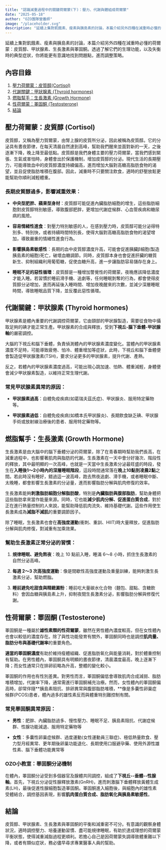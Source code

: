 ```yaml
---
title: "認識減重過程中的關鍵荷爾蒙(下)：壓力、代謝與體組成荷爾蒙"
date: "2025-05-18"
author: "OZO團隊營養師"
image: "/placeholder.svg"
description: "延續上集對飢餓素、瘦素與胰島素的討論，本篇介紹另外四種在減重時必懂的荷爾蒙：皮質醇、甲狀腺素、生長激素與睪固酮。透過了解它們的生理功能，以及失衡時的典型症狀，你將能更有意識地找到問題點，進而調整策略。"
---
```


延續上集對飢餓素、瘦素與胰島素的討論，本篇介紹另外四種在減重時必懂的荷爾蒙：皮質醇、甲狀腺素、生長激素與睪固酮。透過了解它們的生理功能，以及失衡時的典型症狀，你將能更有意識地找到問題點，進而調整策略。

## 內容目錄

1. [壓力荷爾蒙：皮質醇(Cortisol)](#壓力荷爾蒙皮質醇-cortisol)
2. [代謝關鍵：甲狀腺素 (Thyroid hormones)](#代謝關鍵甲狀腺素-thyroid-hormones)
3. [燃脂幫手：生長激素 (Growth Hormone)](#燃脂幫手生長激素-growth-hormone)
4. [性荷爾蒙：睪固酮 (Testosterone)](#性荷爾蒙睪固酮-testosterone)
5. [結論](#結論)

## 壓力荷爾蒙：皮質醇 (Cortisol)

皮質醇，又稱為壓力賀爾蒙，由腎上腺的皮質所分泌，因此被稱為皮質醇。它的分泌具有晝夜節律，在每天清晨自然達到高峰，幫助我們醒來並面對新的一天，之後逐漸下降，晚上降至最低點。皮質醇是我們身體主要的壓力荷爾蒙，當我們感到緊張、生氣或害怕時，身體會出於保護機制，增加皮質醇的分泌。現代生活的長期壓力，可能導致血中的皮質醇濃度持續偏高，進而增加大腦對高糖高脂肪食物的渴望，並且促使脂肪堆積在腹部。因此，減重時不只要關注飲食，適時的舒壓放鬆更能幫助你順利減輕體重。

### 長期皮質醇過多，影響減重效果：

- **中央型肥胖、蘋果型身材**：皮質醇可能促進內臟脂肪細胞的增生，這些脂肪細胞對皮質醇特別敏感，導致腹部肥胖，更增加代謝症候群、心血管疾病和糖尿病的風險。

- **容易情緒性進食**：對壓力特別敏感的人，在感到壓力時，皮質醇可能分泌得特別多、特別快，或者持續時間特別長，使得大腦對高糖高脂肪食物的渴望增加，導致嚴重的情緒性進食行為。

- **影響胰島素敏感性**：長期的血中皮質醇濃度升高，可能會促進胰臟β細胞(製造胰島素的細胞)死亡，破壞血糖調節。同時，皮質醇本身也會促進肝臟的糖質新生、抑制組織利用葡萄糖，促使血糖升高，進一步讓脂肪容易儲存在身上。

- **睡眠不足的惡性循環**：皮質醇是一種增加警覺性的荷爾蒙，夜晚應該降低濃度才能入睡。若習慣於睡前滑手機、追劇等，任何睡眠剝奪的行為，都會使得皮質醇分泌增加，進而再延後入睡時間、增加夜晚醒來的次數，並減少深層睡眠時間，導致睡眠品質下降，並反覆此惡性循環。

## 代謝關鍵：甲狀腺素 (Thyroid hormones)

甲狀腺素是體內重要的代謝調控荷爾蒙，它由頸部的甲狀腺製造，需要從食物中攝取足夠的碘才能正常生產。甲狀腺素的合成與釋放，受到**下視丘-腦下垂體-甲狀腺軸**的嚴密調控。

大腦的下視丘和腦下垂體，負責偵測體內的甲狀腺素濃度變化。當體內的甲狀腺素濃度不足時，可能導致疲倦、怕冷、體重增加等症狀，此時，下視丘和腦下垂體便會製造促甲狀腺激素(TSH)，要求分泌更多的甲狀腺素，提升代謝、產熱。

反之，若體內的甲狀腺素濃度過高，可能出現心跳加速、怕熱、體重減輕，身體便會減少甲狀腺素製造，以維持正常生理代謝。

### 常見甲狀腺素異常的原因：

- **甲狀腺素過高**：自體免疫疾病(如葛瑞夫茲氏症)、甲狀腺炎、服用特定藥物等。

- **甲狀腺素過低**：自體免疫疾病(如橋本氏甲狀腺炎)、長期飲食缺乏碘、甲狀腺手術或放射線治療後的患者、服用特定藥物等。

## 燃脂幫手：生長激素 (Growth Hormone)

生長激素是由大腦中的腦下垂體分泌的荷爾蒙，除了在青春期時幫助我們長高，在減重過程中，也影響著肌肉與脂肪的代謝。生長激素在一天中會分好幾次、階段性的釋放，其中最明顯的一次高峰，也就是一天當中生長激素分泌最旺盛的時段，發生在**入睡後1～2小時內的深層睡眠階段**，這段時間通常落在**晚上10點到凌晨2點**之間。若此時沒有睡好，錯過這一波高峰，跑去熬夜追劇、滑手機，或者睡眠中斷、太晚睡，都會影響生長激素的分泌量，進而影響脂肪分解與肌肉修復的效率。

生長激素能夠**刺激脂肪細胞分解脂肪酸**，特別是**內臟脂肪與腹部脂肪**，幫助身體把這些脂肪拿來當作能量來源。同時，它也能**減少肌肉分解、促進蛋白質合成**，對於正在進行熱量控制的人來說，能幫助降低肌肉流失、維持基礎代謝。這些作用使生長激素成為**減脂不減肌**的重要調節因子。

除了睡眠，生長激素也會在**高強度運動**(衝刺、重訓、HIIT)時大量釋放，促進脂肪分解與肌肉修復，對減重有加乘效果。

### 幫助生長激素正常分泌的習慣：

1. **規律睡眠、避免熬夜**：晚上 10 點前入睡，睡滿 6～8 小時，抓住生長激素的自然分泌高峰。

2. **每週 2～3 次高強度運動**：像是間歇性高強度運動及重量訓練，能夠刺激生長激素分泌，幫助燃脂。

3. **睡前避免吃甜食與精緻澱粉**：睡前吃大量碳水化合物（麵包、甜點、含糖飲料）會因血糖與胰島素上升，抑制夜間生長激素分泌，影響脂肪分解與修復代謝。

## 性荷爾蒙：睪固酮 (Testosterone)

睪固酮是一種屬於**雄性素類的性荷爾蒙**，雖然在男性體內濃度較高，但在女性體內也會以較低的濃度存在。除了與性功能發育有關外，睪固酮同時也是調控**肌肉量、脂肪分布與基礎代謝率**的重要角色。

**適當的睪固酮濃度**有助於維持瘦體組織、促進脂肪氧化與能量消耗，對於體重控制有幫助。在男性體內，睪固酮具有明顯的晝夜節律，清晨濃度最高，晚上逐漸下降；而女性通常只在排卵前略為升高，整體的變化較小。

睪固酮的作用也有性別差異。對男性而言，睪固酮偏低會導致肌肉合成減弱、脂肪堆積增加，代謝率下降，通常需進行睪固酮補充治療。然而，女性體內的睪固酮偏高時，卻常伴隨**胰島素阻抗、排卵異常與腹部脂肪堆積，**像是多囊性卵巢症候群(PCOS)患者，體內過多的雄性素反而與體重特別難控制有關。

### 常見睪固酮異常原因：

- **男性**：肥胖、內臟脂肪過多、慢性壓力、睡眠不足、胰島素阻抗、代謝症候群、性腺功能減退、服用特定藥物等

- **女性**：多囊性卵巢症候群、過度運動(女性運動員三聯症)、極低熱量飲食、壓力型月經異常、更年期後卵巢功能退化、長期使用口服避孕藥、使用外源性雄性素、腦下垂體功能異常等

### OZO小教室：睪固酮分泌機制

在體內，睪固酮分泌受到多個器官及腺體共同調控，組成了**下視丘--垂體--性腺軸**。首先，下視丘分泌促性腺釋放激素(GnRH)，進而刺激腦下垂體釋放黃體生成素(LH)，最後促進性腺細胞製造睪固酮。睪固酮進入細胞後，與細胞內的雄性素受體結合，調控基因表現，影響**肌肉蛋白質合成、脂肪氧化與胰島素敏感性**。

## 結論

皮質醇、甲狀腺素、生長激素與睪固酮的平衡和減重密不可分。有意識的觀察身體狀況，適時調控壓力、培養運動習慣、盡可能規律睡眠，有助於達成理想的荷爾蒙平衡狀態，使得減重減脂過程更順利。若擔心自己是因荷爾蒙失調導致體重難以下降，或者有類似症狀，務必儘早尋求專業醫事人員的幫助。